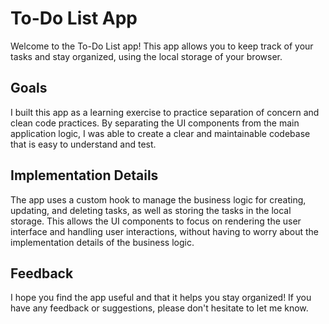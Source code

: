 # To-Do List App

Welcome to the To-Do List app! This app allows you to keep track of your tasks and stay organized, using the local storage of your browser.

## Goals

I built this app as a learning exercise to practice separation of concern and clean code practices. By separating the UI components from the main application logic, I was able to create a clear and maintainable codebase that is easy to understand and test.

## Implementation Details

The app uses a custom hook to manage the business logic for creating, updating, and deleting tasks, as well as storing the tasks in the local storage. This allows the UI components to focus on rendering the user interface and handling user interactions, without having to worry about the implementation details of the business logic.

## Feedback

I hope you find the app useful and that it helps you stay organized! If you have any feedback or suggestions, please don't hesitate to let me know.
